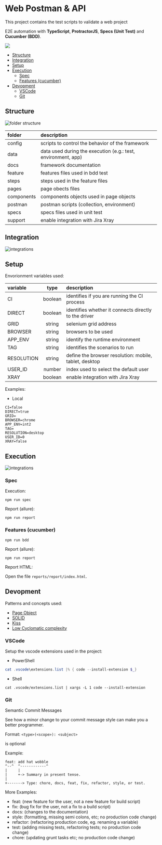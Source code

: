 # Web Postman & API  

This project contains the test scripts to validate a web project

E2E automation with **TypeScript**, **ProtractorJS**, **Specs (Unit Test)** and **Cucumber (BDD)**.

![](docs/ts-protractor-cucumber.png)


- [Structure](#structure)
- [Integration](#integration)
- [Setup](#setup)
- [Execution](#execution)
  - [Spec](#spec)
  - [Features (cucumber)](#features-cucumber)
- [Devopment](#devopment)
  - [VSCode](#vscode)
  - [Git](#git)

## Structure

![folder structure](./docs/folders.drawio.svg)

| folder     | description                                                   |
| :--------- | :------------------------------------------------------------ |
| config     | scripts to control the behavior of the framework              |
| data       | data used during the execution (e.g.: test, environment, app) |
| docs       | framework documentation                                       |
| feature    | features files used in bdd test                               |
| steps      | steps used in the feature files                               |
| pages      | page obects files                                             |
| components | components objects used in page objects                       |
| postman    | postman scripts (collection, environment)                     |
| specs      | specs files used in unit test                                 |
| support    | enable integration with Jira Xray                             |


## Integration

![integrations](./docs/integrations.png)

## Setup

Envorionment variables used:

| variable   |  type   | description                                            |
| :--------- | :-----: | :----------------------------------------------------- |
| CI         | boolean | identifies if you are running the CI process           |
| DIRECT     | boolean | identifies whether it connects directly to the driver  |
| GRID       | string  | selenium grid address                                  |
| BROWSER    | string  | browsers to be used                                    |
| APP_ENV    | string  | identify the runtime environment                       |
| TAG        | string  | identifies the scenarios to run                        |
| RESOLUTION | string  | define the browser resolution: mobile, tablet, desktop |
| USER_ID    | number  | index used to select the default user                  |
| XRAY       | boolean | enable integration with Jira Xray                      |

Examples:

- Local

```
CI=false
DIRECT=true
GRID=
BROWSER=chrome
APP_ENV=int2
TAG=
RESOLUTION=desktop
USER_ID=0
XRAY=false
```

## Execution

![integrations](./docs/protractor-workflow.drawio.svg)


### Spec

Execution:

```shell
npm run spec
```

Report (allure):

```shell
npm run report
```

### Features (cucumber)

```shell
npm run bdd
```

Report (allure):

```shell
npm run report
```

Report HTML:

Open the file `reports/report/index.html`.

## Devopment

Patterns and concepts used:

- [Page Object](https://martinfowler.com/bliki/PageObject.html)
- [SOLID](https://en.wikipedia.org/wiki/SOLID)
- [Kiss](https://en.wikipedia.org/wiki/KISS_principle)
- [Low Cyclomatic complexity](https://en.wikipedia.org/wiki/Cyclomatic_complexity)

### VSCode

Setup the vscode extensions used in the project:

- PowerShell

```powershell
cat .vscode\extensions.list |% { code --install-extension $_}
```

- Shell

```shell
cat .vscode/extensions.list | xargs -L 1 code --install-extension
```

### Git

Semantic Commit Messages

See how a minor change to your commit message style can make you a better programmer.

Format: `<type>(<scope>): <subject>`

<scope> is optional

Example:

```
feat: add hat wobble
^--^  ^------------^
|     |
|     +-> Summary in present tense.
|
+-------> Type: chore, docs, feat, fix, refactor, style, or test.
```

More Examples:

- feat: (new feature for the user, not a new feature for build script)
- fix: (bug fix for the user, not a fix to a build script)
- docs: (changes to the documentation)
- style: (formatting, missing semi colons, etc; no production code change)
- refactor: (refactoring production code, eg. renaming a variable)
- test: (adding missing tests, refactoring tests; no production code change)
- chore: (updating grunt tasks etc; no production code change)
